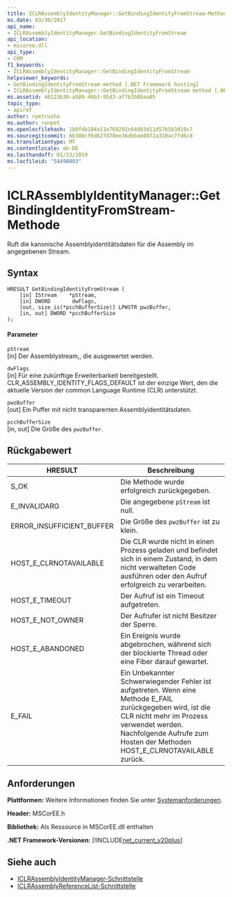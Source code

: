```yaml
---
title: ICLRAssemblyIdentityManager::GetBindingIdentityFromStream-Methode
ms.date: 03/30/2017
api_name:
- ICLRAssemblyIdentityManager.GetBindingIdentityFromStream
api_location:
- mscoree.dll
api_type:
- COM
f1_keywords:
- ICLRAssemblyIdentityManager::GetBindingIdentityFromStream
helpviewer_keywords:
- GetBindingIdentityFromStream method [.NET Framework hosting]
- ICLRAssemblyIdentityManager::GetBindingIdentityFromStream method [.NET Framework hosting]
ms.assetid: 40123b30-a589-46b3-95d3-af7b2b0baa05
topic_type:
- apiref
author: rpetrusha
ms.author: ronpet
ms.openlocfilehash: 1b0f4b184a11e769291c64d83d11d57b5b3d19c7
ms.sourcegitcommit: 6b308cf6d627d78ee36dbbae8972a310ac7fd6c8
ms.translationtype: MT
ms.contentlocale: de-DE
ms.lasthandoff: 01/23/2019
ms.locfileid: "54498803"
---
```

# <a name="iclrassemblyidentitymanagergetbindingidentityfromstream-method"></a>ICLRAssemblyIdentityManager::GetBindingIdentityFromStream-Methode
Ruft die kanonische Assemblyidentitätsdaten für die Assembly im angegebenen Stream.  
  
## <a name="syntax"></a>Syntax  
  
```  
HRESULT GetBindingIdentityFromStream (  
    [in] IStream    *pStream,  
    [in] DWORD       dwFlags,  
    [out, size_is(*pcchBufferSize)] LPWSTR pwzBuffer,  
    [in, out] DWORD *pcchBufferSize  
);  
```  
  
#### <a name="parameters"></a>Parameter  
 `pStream`  
 [in] Der Assemblystream,, die ausgewertet werden.  
  
 `dwFlags`  
 [in] Für eine zukünftige Erweiterbarkeit bereitgestellt. CLR_ASSEMBLY_IDENTITY_FLAGS_DEFAULT ist der einzige Wert, den die aktuelle Version der common Language Runtime (CLR) unterstützt.  
  
 `pwzBuffer`  
 [out] Ein Puffer mit nicht transparenten Assemblyidentitätsdaten.  
  
 `pcchBufferSize`  
 [in, out] Die Größe des `pwzBuffer`.  
  
## <a name="return-value"></a>Rückgabewert  
  
|HRESULT|Beschreibung|  
|-------------|-----------------|  
|S_OK|Die Methode wurde erfolgreich zurückgegeben.|  
|E_INVALIDARG|Die angegebene `pStream` ist null.|  
|ERROR_INSUFFICIENT_BUFFER|Die Größe des `pwzBuffer` ist zu klein.|  
|HOST_E_CLRNOTAVAILABLE|Die CLR wurde nicht in einen Prozess geladen und befindet sich in einem Zustand, in dem nicht verwalteten Code ausführen oder den Aufruf erfolgreich zu verarbeiten.|  
|HOST_E_TIMEOUT|Der Aufruf ist ein Timeout aufgetreten.|  
|HOST_E_NOT_OWNER|Der Aufrufer ist nicht Besitzer der Sperre.|  
|HOST_E_ABANDONED|Ein Ereignis wurde abgebrochen, während sich der blockierte Thread oder eine Fiber darauf gewartet.|  
|E_FAIL|Ein Unbekannter Schwerwiegender Fehler ist aufgetreten. Wenn eine Methode E_FAIL zurückgegeben wird, ist die CLR nicht mehr im Prozess verwendet werden. Nachfolgende Aufrufe zum Hosten der Methoden HOST_E_CLRNOTAVAILABLE zurück.|  
  
## <a name="requirements"></a>Anforderungen  
 **Plattformen:** Weitere Informationen finden Sie unter [Systemanforderungen](../../../../docs/framework/get-started/system-requirements.md).  
  
 **Header:** MSCorEE.h  
  
 **Bibliothek:** Als Ressource in MSCorEE.dll enthalten  
  
 **.NET Framework-Versionen:** [!INCLUDE[net_current_v20plus](../../../../includes/net-current-v20plus-md.md)]  
  
## <a name="see-also"></a>Siehe auch
- [ICLRAssemblyIdentityManager-Schnittstelle](../../../../docs/framework/unmanaged-api/hosting/iclrassemblyidentitymanager-interface.md)
- [ICLRAssemblyReferenceList-Schnittstelle](../../../../docs/framework/unmanaged-api/hosting/iclrassemblyreferencelist-interface.md)
